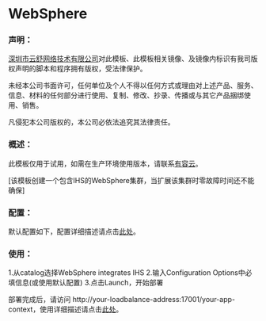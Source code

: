 # WebSphere

### 声明：

[深圳市云舒网络技术有限公司](http://www.youruncloud.com)对此模板、此模板相关镜像、及镜像内标识有我司版权声明的脚本和程序拥有版权，受法律保护。

未经本公司书面许可，任何单位及个人不得以任何方式或理由对上述产品、服务、信息、材料的任何部分进行使用、复制、修改、抄录、传播或与其它产品捆绑使用、销售。

凡侵犯本公司版权的，本公司必依法追究其法律责任。

### 概述：

此模板仅用于试用，如需在生产环境使用版本，请联系[有容云](http://www.youruncloud.com)。

[该模板创建一个包含IHS的WebSphere集群，当扩展该集群时零故障时间还不能确保]

### 配置：

默认配置如下，配置详细描述请点击[此处](http://www.youruncloud.com/help/115.html)。

### 使用：

1.从catalog选择WebSphere integrates IHS
2.输入Configuration Options中必填信息(或使用默认配置)
3.点击Launch，开始部署

部署完成后，请访问 http://your-loadbalance-address:17001/your-app-context，使用详细描述请点击[此处](http://www.youruncloud.com/help/115.html)。

